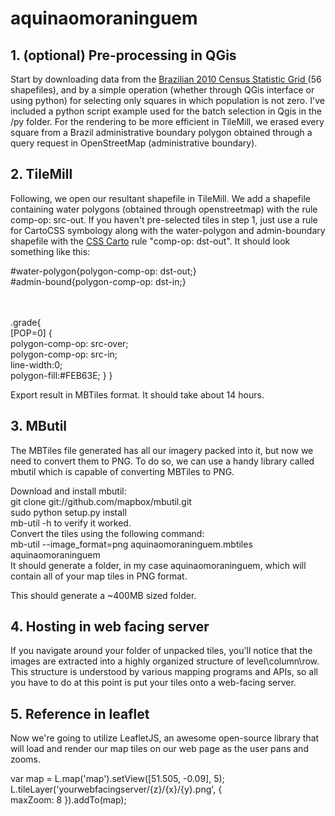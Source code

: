 # aquinaomoraninguem

<h2>1. (optional) Pre-processing in QGis</h2>
<p>Start by downloading data from the <a href="http://mapasinterativos.ibge.gov.br/grade/default.html"> Brazilian 2010 Census Statistic Grid </a> (56 shapefiles), and by a simple operation (whether through QGis interface or using python) for selecting only squares in which population is not zero. I've included a python script example used for the batch selection in Qgis in the /py folder. For the rendering to be more efficient in TileMill, we erased every square from a Brazil administrative boundary polygon obtained through a query request in OpenStreetMap (administrative boundary). </p>

<h2>2. TileMill</h2>
<p>Following, we open our resultant shapefile in TileMill. We add a shapefile containing water polygons (obtained through openstreetmap) with the rule comp-op: src-out. If you haven't pre-selected tiles in step 1, just use a rule for CartoCSS symbology along with the water-polygon and admin-boundary shapefile with the <a href="http://tilemill-project.github.io/tilemill/docs/manual/carto/">CSS Carto</a> rule "comp-op: dst-out". It should look something like this:
  
  #water-polygon{polygon-comp-op: dst-out;}
  <br/>#admin-bound{polygon-comp-op: dst-in;}

<br/><br/>.grade{
  <br/>[POP=0] {
  <br/>polygon-comp-op: src-over;
  <br/>polygon-comp-op: src-in;
  <br/>line-width:0;
 <br/>polygon-fill:#FEB63E;
 }
  }
  
  Export result in MBTiles format. It should take about 14 hours.</p>

<h2>3. MButil</h2>
<p>The MBTiles file generated has all our imagery packed into it, but now we need to convert them to PNG. To do so, we can use a handy library called mbutil which is capable of converting MBTiles to PNG.

Download and install mbutil: 
<br/>git clone git://github.com/mapbox/mbutil.git
<br/>sudo python setup.py install
<br/>mb-util -h to verify it worked.
<br/>Convert the tiles using the following command: 
<br/>mb-util --image_format=png aquinaomoraninguem.mbtiles aquinaomoraninguem
<br/>It should generate a folder, in my case aquinaomoraninguem, which will contain all of your map tiles in PNG format. 

This should generate a ~400MB sized folder.</p>

<h2>4. Hosting in web facing server</h2>
<p>If you navigate around your folder of unpacked tiles, you'll notice that the images are extracted into a highly organized structure of level\column\row. This structure is understood by various mapping programs and APIs, so all you have to do at this point is put your tiles onto a web-facing server.</p>

<h2>5. Reference in leaflet</h2>
<p>Now we're going to utilize LeafletJS, an awesome open-source library that will load and render our map tiles on our web page as the user pans and zooms.

var map = L.map('map').setView([51.505, -0.09], 5);  
L.tileLayer('yourwebfacingserver/{z}/{x}/{y}.png', {  
  maxZoom: 8
}).addTo(map);</p>

  

